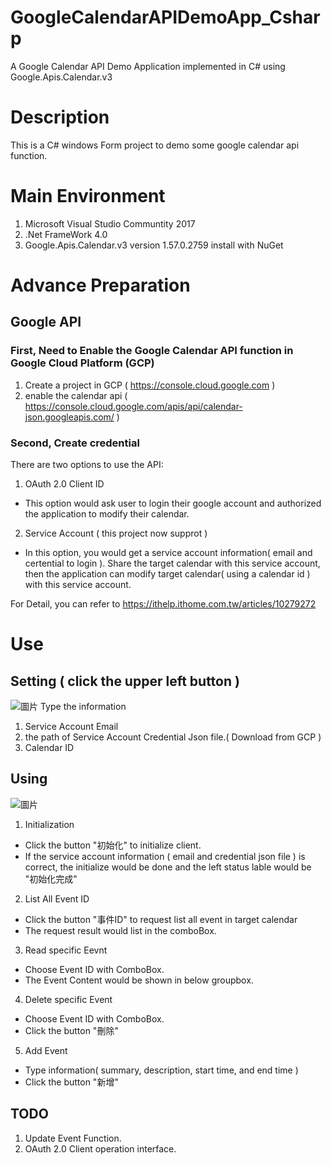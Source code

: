 # GoogleCalendarAPIDemoApp_Csharp
A Google Calendar API Demo Application implemented in C# using Google.Apis.Calendar.v3

# Description
This is a C# windows Form project to demo some google calendar api function.

# Main Environment
1. Microsoft Visual Studio Communtity 2017
2. .Net FrameWork 4.0
3. Google.Apis.Calendar.v3  version 1.57.0.2759 install with NuGet

# Advance Preparation
## Google API
### First, Need to Enable the Google Calendar API function in Google Cloud Platform (GCP)
1. Create a project in GCP ( https://console.cloud.google.com )
2. enable the calendar api ( https://console.cloud.google.com/apis/api/calendar-json.googleapis.com/ )
### Second, Create credential
There are two options to use the API:
1. OAuth 2.0 Client ID 
  - This option would ask user to login their google account and authorized the application to modify their calendar.
  
2. Service Account ( this project now supprot )
  - In this option, you would get a service account information( email and certential to login ).
    Share the target calendar with this service account, then the application can modify target calendar( using a calendar id ) with this service account.
    
For Detail, you can refer to https://ithelp.ithome.com.tw/articles/10279272

# Use
## Setting ( click the upper left button )
![圖片](https://user-images.githubusercontent.com/48701080/212818164-dd7191be-202f-4100-b8fa-43bda16b40d3.png)
Type the information 
1. Service Account Email
2. the path of Service Account Credential Json file.( Download from GCP )
3. Calendar ID

## Using
![圖片](https://user-images.githubusercontent.com/48701080/212818560-446ba520-b0db-45d3-896d-109757139316.png)
1. Initialization
- Click the button "初始化" to initialize client.
- If the service account information ( email and credential json file ) is correct, the initialize would be done and the left status lable would be "初始化完成"

2. List All Event ID
- Click the button "事件ID" to request list all event in target calendar
- The request result would list in the comboBox.

3. Read specific Eevnt
- Choose Event ID with ComboBox.
- The Event Content would be shown in below groupbox.

4. Delete specific Event
- Choose Event ID with ComboBox.
- Click the button "刪除"

5. Add Event
- Type information( summary, description, start time, and end time )
- Click the button "新增"

## TODO
1. Update Event Function.
2. OAuth 2.0 Client operation interface.
